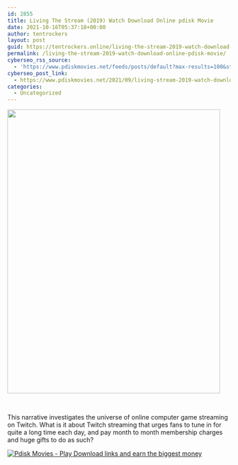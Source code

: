 ```yaml
---
id: 2855
title: Living The Stream (2019) Watch Download Online pdisk Movie
date: 2021-10-16T05:37:18+00:00
author: tentrockers
layout: post
guid: https://tentrockers.online/living-the-stream-2019-watch-download-online-pdisk-movie/
permalink: /living-the-stream-2019-watch-download-online-pdisk-movie/
cyberseo_rss_source:
  - 'https://www.pdiskmovies.net/feeds/posts/default?max-results=100&start-index=601'
cyberseo_post_link:
  - https://www.pdiskmovies.net/2021/09/living-stream-2019-watch-download.html
categories:
  - Uncategorized
---
```

<div class="separator">
  <a href="https://1.bp.blogspot.com/-xDAs8OoAw4k/YTPESjLInWI/AAAAAAAAApE/IsVUwAE6w98vdMFV8ODMGltx48LfApAAwCLcBGAsYHQ/s1600/Living%2BThe%2BStream%2B%25282019%2529%2BWatch%2BDownload%2BOnline%2Bpdisk%2BMovie.jpg"><img loading="lazy" border="0" data-original-height="1600" data-original-width="1200" height="640" src="https://1.bp.blogspot.com/-xDAs8OoAw4k/YTPESjLInWI/AAAAAAAAApE/IsVUwAE6w98vdMFV8ODMGltx48LfApAAwCLcBGAsYHQ/w480-h640/Living%2BThe%2BStream%2B%25282019%2529%2BWatch%2BDownload%2BOnline%2Bpdisk%2BMovie.jpg" width="480" /></a>
</div>

<span><br /></span>

<div>
  <span>This narrative investigates the universe of online computer game streaming on Twitch. What is it about Twitch streaming that urges fans to tune in for quite a long time each day, and pay month to month membership charges and huge gifts to do as such?</span>
</div>

[![](https://1.bp.blogspot.com/-KJZYdQTn3nw/YS8VdIdXMyI/AAAAAAAAaw4/BR8dsGkpxw0T8C_4G4ALfMA7cP79KN3kwCLcBGAsYHQ/w400-h58/play_download_buttuons-removebg-preview.png "Pdisk Movies - Play Download links and earn the biggest money")](https://kofilink.com/1/bnYyano1MDA1d3px?dn=1)